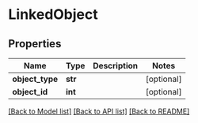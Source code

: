 # LinkedObject

## Properties
Name | Type | Description | Notes
------------ | ------------- | ------------- | -------------
**object_type** | **str** |  | [optional] 
**object_id** | **int** |  | [optional] 

[[Back to Model list]](../README.md#documentation-for-models) [[Back to API list]](../README.md#documentation-for-api-endpoints) [[Back to README]](../README.md)


